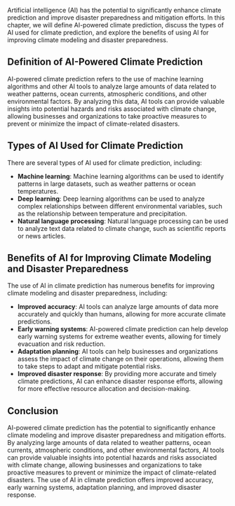 

Artificial intelligence (AI) has the potential to significantly enhance climate prediction and improve disaster preparedness and mitigation efforts. In this chapter, we will define AI-powered climate prediction, discuss the types of AI used for climate prediction, and explore the benefits of using AI for improving climate modeling and disaster preparedness.

Definition of AI-Powered Climate Prediction
-------------------------------------------

AI-powered climate prediction refers to the use of machine learning algorithms and other AI tools to analyze large amounts of data related to weather patterns, ocean currents, atmospheric conditions, and other environmental factors. By analyzing this data, AI tools can provide valuable insights into potential hazards and risks associated with climate change, allowing businesses and organizations to take proactive measures to prevent or minimize the impact of climate-related disasters.

Types of AI Used for Climate Prediction
---------------------------------------

There are several types of AI used for climate prediction, including:

* **Machine learning**: Machine learning algorithms can be used to identify patterns in large datasets, such as weather patterns or ocean temperatures.
* **Deep learning**: Deep learning algorithms can be used to analyze complex relationships between different environmental variables, such as the relationship between temperature and precipitation.
* **Natural language processing**: Natural language processing can be used to analyze text data related to climate change, such as scientific reports or news articles.

Benefits of AI for Improving Climate Modeling and Disaster Preparedness
-----------------------------------------------------------------------

The use of AI in climate prediction has numerous benefits for improving climate modeling and disaster preparedness, including:

* **Improved accuracy**: AI tools can analyze large amounts of data more accurately and quickly than humans, allowing for more accurate climate predictions.
* **Early warning systems**: AI-powered climate prediction can help develop early warning systems for extreme weather events, allowing for timely evacuation and risk reduction.
* **Adaptation planning**: AI tools can help businesses and organizations assess the impact of climate change on their operations, allowing them to take steps to adapt and mitigate potential risks.
* **Improved disaster response**: By providing more accurate and timely climate predictions, AI can enhance disaster response efforts, allowing for more effective resource allocation and decision-making.

Conclusion
----------

AI-powered climate prediction has the potential to significantly enhance climate modeling and improve disaster preparedness and mitigation efforts. By analyzing large amounts of data related to weather patterns, ocean currents, atmospheric conditions, and other environmental factors, AI tools can provide valuable insights into potential hazards and risks associated with climate change, allowing businesses and organizations to take proactive measures to prevent or minimize the impact of climate-related disasters. The use of AI in climate prediction offers improved accuracy, early warning systems, adaptation planning, and improved disaster response.



